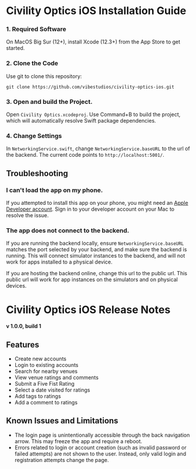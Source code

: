 # Civility Optics iOS Installation Guide

### 1. Required Software

On MacOS Big Sur (12+), install Xcode (12.3+) from the App Store to get started.

### 2. Clone the Code

Use git to clone this repository:

```
git clone https://github.com/vibestudios/civility-optics-ios.git
```

### 3. Open and build the Project.

Open `Civility Optics.xcodeproj`. Use Command+B to build the project, which will automatically resolve Swift package dependencies.

### 4. Change Settings

In `NetworkingService.swift`, change `NetworkingService.baseURL` to the url of the backend. The current code points to `http://localhost:5001/`. 

## Troubleshooting

### I can't load the app on my phone.

If you attempted to install this app on your phone, you might need an [Apple Developer account](https://developer.apple.com). Sign in to your developer account on your Mac to resolve the issue.

### The app does not connect to the backend.

If you are running the backend locally, ensure `NetworkingService.baseURL` matches the port selected by your backend, and make sure the backend is running. This will connect simulator instances to the backend, and will not work for apps installed to a physical device.

If you are hosting the backend online, change this url to the public url. This public url will work for app instances on the simulators and on physical devices.

# Civility Optics iOS Release Notes

#### v 1.0.0, build 1

## Features
- Create new accounts
- Login to existing accounts
- Search for nearby venues
- View venue ratings and comments
- Submit a Five Fist Rating
- Select a date visited for ratings
- Add tags to ratings
- Add a comment to ratings

## Known Issues and Limitations
- The login page is unintentionally accessible through the back navigation arrow. This may freeze the app and require a reboot.
- Errors related to login or account creation (such as invalid password or failed attempts) are not shown to the user. Instead, only valid login and registration attempts change the page.
